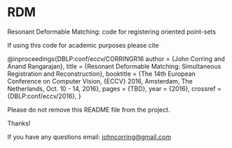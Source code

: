 # RDM
Resonant Deformable Matching: code for registering oriented point-sets 

If using this code for academic purposes please cite 

@inproceedings{DBLP:conf/eccv/CORRINGR16
  author    = {John Corring and
               Anand Rangarajan},
  title     = {Resonant Deformable Matching: Simultaneous Registration and Reconstruction},
  booktitle = {The 14th European Conference on Computer Vision, {ECCV} 2016,
               Amsterdam, The Netherlands, Oct. 10 - 14, 2016},
  pages     = {TBD},
  year      = {2016},
  crossref  = {DBLP:conf/eccv/2016},
}

Please do not remove this README file from the project.

Thanks!

If you have any questions email: johncorring@gmail.com
